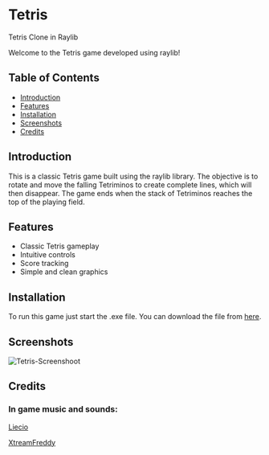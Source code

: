 # Tetris

Tetris Clone in Raylib

Welcome to the Tetris game developed using raylib!

## Table of Contents
- [Introduction](#introduction)
- [Features](#features)
- [Installation](#installation)
- [Screenshots](#screenshots)
- [Credits](#credits)

## Introduction
This is a classic Tetris game built using the raylib library. The objective is to rotate and move the falling Tetriminos to create complete lines, which will then disappear. The game ends when the stack of Tetriminos reaches the top of the playing field.

## Features
- Classic Tetris gameplay
- Intuitive controls
- Score tracking
- Simple and clean graphics

## Installation
To run this game just start the .exe file. You can download the file from [here]().

## Screenshots

![Tetris-Screenshoot](https://github.com/nosferatu255/Tetris/assets/76656752/b25fc7cf-17e9-4639-b075-2511f90147cd)

## Credits

### In game music and sounds:

[Liecio](https://pixabay.com/users/liecio-3298866/)

[XtreamFreddy](https://pixabay.com/users/xtremefreddy-32332307/)
